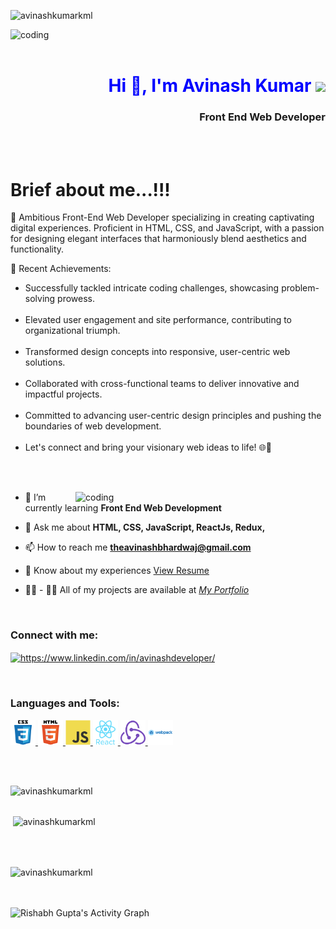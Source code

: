 <p align="left"> <img src="https://komarev.com/ghpvc/?username=avinashkumarkml&label=Profile%20views&color=0e75b6&style=flat" alt="avinashkumarkml" /> </p>
<img align="left" alt="coding" width="400" src="https://media.istockphoto.com/videos/young-man-cartoon-hd-animation-video-id1030543114?s=640x640"></img>
<br><br>
<h1 style="color:blue" align="right">Hi 👋, I'm Avinash Kumar
   <a target="_blank" rel="noopener noreferrer" href="https://camo.githubusercontent.com/63371d36886ee658f5a97401f393e1ab1684b2fd3de674b8f5efc7d410b2a3d0/68747470733a2f2f6d656469612e67697068792e636f6d2f6d656469612f57556c706c634d704f43456d5447427442572f67697068792e676966"><img src="https://camo.githubusercontent.com/63371d36886ee658f5a97401f393e1ab1684b2fd3de674b8f5efc7d410b2a3d0/68747470733a2f2f6d656469612e67697068792e636f6d2f6d656469612f57556c706c634d704f43456d5447427442572f67697068792e676966" width="50px" style="max-width: 100%;"></a>
</h1>
<h3 align="right">Front End Web Developer</h3>
<br><br>

# Brief about me...!!!
🚀 Ambitious Front-End Web Developer specializing in creating captivating digital experiences. Proficient in HTML, CSS, and JavaScript, with a passion for designing elegant interfaces that harmoniously blend aesthetics and functionality.

🔗 Recent Achievements:

- Successfully tackled intricate coding challenges, showcasing problem-solving prowess.
<br><br>
- Elevated user engagement and site performance, contributing to organizational triumph.
<br><br>
- Transformed design concepts into responsive, user-centric web solutions.
<br><br>
- Collaborated with cross-functional teams to deliver innovative and impactful projects.
<br><br>
- Committed to advancing user-centric design principles and pushing the boundaries of web development.
<br><br>
- Let's connect and bring your visionary web ideas to life! 🌐🤝

<br><br>


<img align="right" alt="coding" width="400" src="https://cdn.dribbble.com/users/2401141/screenshots/5487982/developers-gif-showcase.gif"></img>

- 🌱 I’m currently learning **Front End Web Development**

- 💬 Ask me about **HTML, CSS, JavaScript, ReactJs, Redux,**

- 📫 How to reach me **theavinashbhardwaj@gmail.com**

- 📄 Know about my experiences [View Resume](https://drive.google.com/file/d/1HcRmY2UPM9m57C2-9Ohggpa5asqDu9p4/view?usp=sharing)

- 👨‍💻 - 👨‍💻 All of my projects are available at *[My Portfolio](https://avinash-final-portfilio.netlify.app/#/)*
<br>
<h3 align="left">Connect with me:</h3>
<p align="left">
<a href="https://www.linkedin.com/in/avinashdeveloper/" target="blank"><img align="center" src="https://raw.githubusercontent.com/rahuldkjain/github-profile-readme-generator/master/src/images/icons/Social/linked-in-alt.svg" alt="https://www.linkedin.com/in/avinashdeveloper/" height="30" width="40" /></a>
</p>
<br>
<h3 align="left">Languages and Tools:</h3>
<p align="left"> 
 <a href="https://www.w3schools.com/css/" target="_blank" rel="noreferrer"> <img src="https://raw.githubusercontent.com/devicons/devicon/master/icons/css3/css3-original-wordmark.svg" alt="css3" width="40" height="40"/> </a> <a href="https://www.w3.org/html/" target="_blank" rel="noreferrer"> <img src="https://raw.githubusercontent.com/devicons/devicon/master/icons/html5/html5-original-wordmark.svg" alt="html5" width="40" height="40"/> </a> <a href="https://developer.mozilla.org/en-US/docs/Web/JavaScript" target="_blank" rel="noreferrer"> <img src="https://raw.githubusercontent.com/devicons/devicon/master/icons/javascript/javascript-original.svg" alt="javascript" width="40" height="40"/> </a><a href="https://reactjs.org/" target="_blank" rel="noreferrer"> <img src="https://raw.githubusercontent.com/devicons/devicon/master/icons/react/react-original-wordmark.svg" alt="react" width="40" height="40"/> </a> <a href="https://redux.js.org" target="_blank" rel="noreferrer"> <img src="https://raw.githubusercontent.com/devicons/devicon/master/icons/redux/redux-original.svg" alt="redux" width="40" height="40"/> </a> <a href="https://webpack.js.org" target="_blank" rel="noreferrer"> <img src="https://raw.githubusercontent.com/devicons/devicon/d00d0969292a6569d45b06d3f350f463a0107b0d/icons/webpack/webpack-original-wordmark.svg" alt="webpack" width="40" height="40"/> </a> </p>
<br><br>
<p><img align="left" src="https://github-readme-stats.vercel.app/api/top-langs?username=avinashkumarkml&show_icons=true&locale=en&layout=compact" alt="avinashkumarkml" /></p>
<br><br>
<p>&nbsp;<img align="center" src="https://github-readme-stats.vercel.app/api?username=avinashkumarkml&show_icons=true&locale=en" alt="avinashkumarkml" /></p>
<br><br>
<p><img align="center" src="https://github-readme-streak-stats.herokuapp.com/?user=avinashkumarkml&" alt="avinashkumarkml" /></p>
<br><br>
<img alt="Rishabh Gupta's Activity Graph" src="https://activity-graph.herokuapp.com/graph?username=avinashkumarkml&bg_color=0D1117&color=5BCDEC&line=5BCDEC&point=FFFFFF&hide_border=true" />
